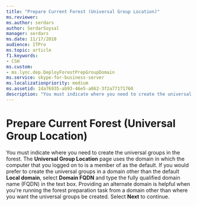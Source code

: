 ```yaml
---
title: "Prepare Current Forest (Universal Group Location)"
ms.reviewer: 
ms.author: serdars
author: SerdarSoysal
manager: serdars
ms.date: 11/17/2018
audience: ITPro
ms.topic: article
f1.keywords:
- CSH
ms.custom:
- ms.lync.dep.DeployForestPrepGroupDomain
ms.service: skype-for-business-server
ms.localizationpriority: medium
ms.assetid: 1da76935-ab93-46e5-a862-3f2a77171760
description: "You must indicate where you need to create the universal groups in the forest. The Universal Group Location page uses the domain in which the computer that you logged on to is a member of as the default. If you would prefer to create the universal groups in a domain other than the default Local domain, select Domain FQDN and type the fully qualified domain name (FQDN) in the text box. Providing an alternate domain is helpful when you're running the forest preparation task from a domain other than where you want the universal groups be created. Select Next to continue."
---
```


# Prepare Current Forest (Universal Group Location)
 
You must indicate where you need to create the universal groups in the forest. The **Universal Group Location** page uses the domain in which the computer that you logged on to is a member of as the default. If you would prefer to create the universal groups in a domain other than the default **Local domain**, select **Domain FQDN** and type the fully qualified domain name (FQDN) in the text box. Providing an alternate domain is helpful when you're running the forest preparation task from a domain other than where you want the universal groups be created. Select **Next** to continue.
  

